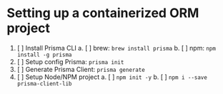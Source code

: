 # Setting up a containerized ORM project

1. [ ] Install Prisma CLI
	a. [ ] brew: `brew install prisma`
	b. [ ] npm:  `npm install -g prisma`
2. [ ] Setup config Prisma: `prisma init`
3. [ ] Generate Prisma Client: `prisma generate`
4. [ ] Setup Node/NPM project
	a. [ ] `npm init -y`
	b. [ ] `npm i --save prisma-client-lib`
